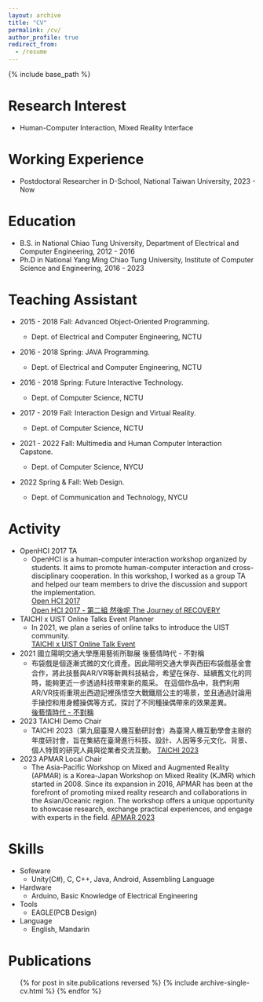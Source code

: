 ```yaml
---
layout: archive
title: "CV"
permalink: /cv/
author_profile: true
redirect_from:
  - /resume
---
```


{% include base_path %}

Research Interest
======
* Human-Computer Interaction, Mixed Reality Interface

Working Experience
======
* Postdoctoral Researcher in D-School, National Taiwan University, 2023 - Now

Education
======
* B.S. in National Chiao Tung University, Department of Electrical and Computer Engineering, 2012 - 2016
* Ph.D in National Yang Ming Chiao Tung University, Institute of Computer Science and Engineering, 2016 - 2023

Teaching Assistant
======
* 2015 - 2018 Fall: Advanced Object-Oriented Programming.
  * Dept. of Electrical and Computer Engineering, NCTU

* 2016 - 2018 Spring: JAVA Programming.
  * Dept. of Electrical and Computer Engineering, NCTU

* 2016 - 2018 Spring: Future Interactive Technology.
  * Dept. of Computer Science, NCTU

* 2017 - 2019 Fall: Interaction Design and Virtual Reality.
  * Dept. of Computer Science, NCTU

* 2021 - 2022 Fall: Multimedia and Human Computer Interaction Capstone.
  * Dept. of Computer Science, NYCU

* 2022 Spring & Fall: Web Design.
  * Dept. of Communication and Technology, NYCU

Activity
======
* OpenHCI 2017 TA
  * OpenHCI is a human-computer interaction workshop organized by students. It aims to promote human-computer interaction and cross-disciplinary cooperation. In this workshop, I worked as a group TA and helped our team members to drive the discussion and support the implementation.  
    [Open HCI 2017](https://www.2017.openhci.com/)  
    [Open HCI 2017 - 第二組 然後呢 The Journey of RECOVERY](https://www.youtube.com/watch?v=RvzCkgojwxI)
* TAICHI x UIST Online Talks Event Planner
  * In 2021, we plan a series of online talks to introduce the UIST community.  
    [TAICHI x UIST Online Talk Event](https://taiwanchi.org/2021/09/08/taichi-x-uist-%e7%b7%9a%e4%b8%8a%e6%9c%83%e5%ae%a2%e5%ae%a4-%e7%ac%ac%e4%b8%80%e5%bd%88/)
* 2021 國立陽明交通大學應用藝術所聯展 後藝情時代 - 不對稱
  * 布袋戲是個逐漸式微的文化資產。因此陽明交通大學與西田布袋戲基金會合作，將此技藝與AR/VR等新興科技結合，希望在保存、延續舊文化的同時，能夠更近一步透過科技帶來新的風采。  在這個作品中，我們利用AR/VR技術重現出西遊記裡孫悟空大戰鐵扇公主的場景，並且通過討論用手操控和用身體操偶等方式，探討了不同種操偶帶來的效果差異。  
    [後藝情時代 - 不對稱](https://iaadesign.web.nycu.edu.tw/2021/09/02/%e4%b8%8d%e5%b0%8d%e7%a8%b1/)
* 2023 TAICHI Demo Chair
  * TAICHI 2023（第九屆臺灣人機互動研討會）為臺灣人機互動學會主辦的年度研討會，旨在集結在臺灣進行科技、設計、人因等多元文化、背景、個人特質的研究人員與從業者交流互動。 
    [TAICHI 2023](https://taichi2023.taiwanchi.org/)
* 2023 APMAR Local Chair
  * The Asia-Pacific Workshop on Mixed and Augmented Reality (APMAR) is a Korea-Japan Workshop on Mixed Reality (KJMR) which started in 2008. Since its expansion in 2016, APMAR has been at the forefront of promoting mixed reality research and collaborations in the Asian/Oceanic region. The workshop offers a unique opportunity to showcase research, exchange practical experiences, and engage with experts in the field. 
    [APMAR 2023](https://sites.google.com/view/apmar2023/home)
  
Skills
======
* Sofeware
  * Unity(C#), C, C++, Java, Android, Assembling Language
* Hardware
  * Arduino, Basic Knowledge of Electrical Engineering
* Tools
  * EAGLE(PCB Design)
* Language
  * English, Mandarin


Publications
======
  <ul>{% for post in site.publications reversed %}
    {% include archive-single-cv.html %}
  {% endfor %}</ul>
  
